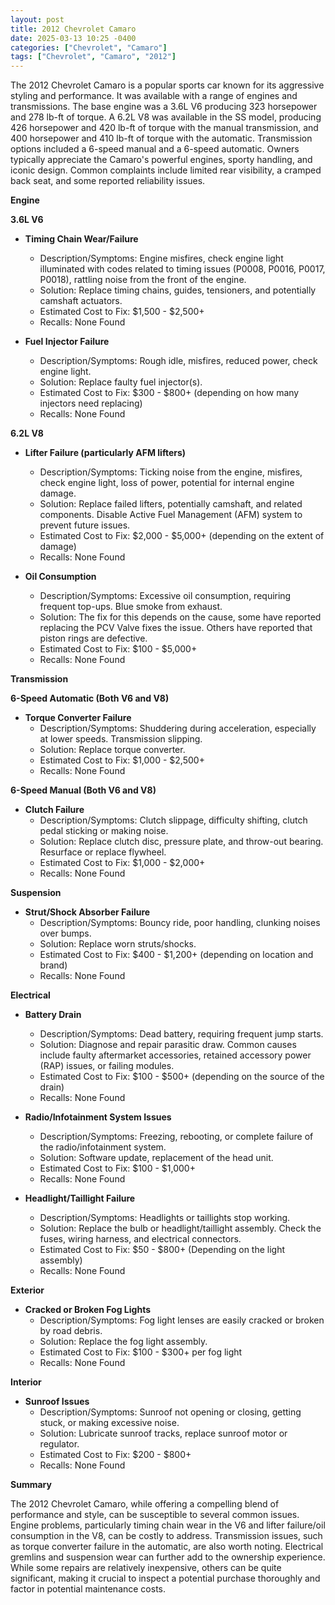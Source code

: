```yaml
---
layout: post
title: 2012 Chevrolet Camaro
date: 2025-03-13 10:25 -0400
categories: ["Chevrolet", "Camaro"]
tags: ["Chevrolet", "Camaro", "2012"]
---
```

The 2012 Chevrolet Camaro is a popular sports car known for its aggressive styling and performance. It was available with a range of engines and transmissions. The base engine was a 3.6L V6 producing 323 horsepower and 278 lb-ft of torque. A 6.2L V8 was available in the SS model, producing 426 horsepower and 420 lb-ft of torque with the manual transmission, and 400 horsepower and 410 lb-ft of torque with the automatic. Transmission options included a 6-speed manual and a 6-speed automatic. Owners typically appreciate the Camaro's powerful engines, sporty handling, and iconic design. Common complaints include limited rear visibility, a cramped back seat, and some reported reliability issues.

**Engine**

**3.6L V6**

*   **Timing Chain Wear/Failure**
    *   Description/Symptoms: Engine misfires, check engine light illuminated with codes related to timing issues (P0008, P0016, P0017, P0018), rattling noise from the front of the engine.
    *   Solution: Replace timing chains, guides, tensioners, and potentially camshaft actuators.
    *   Estimated Cost to Fix: $1,500 - $2,500+
    *   Recalls: None Found

*   **Fuel Injector Failure**
    *   Description/Symptoms: Rough idle, misfires, reduced power, check engine light.
    *   Solution: Replace faulty fuel injector(s).
    *   Estimated Cost to Fix: $300 - $800+ (depending on how many injectors need replacing)
    *   Recalls: None Found

**6.2L V8**

*   **Lifter Failure (particularly AFM lifters)**
    *   Description/Symptoms: Ticking noise from the engine, misfires, check engine light, loss of power, potential for internal engine damage.
    *   Solution: Replace failed lifters, potentially camshaft, and related components. Disable Active Fuel Management (AFM) system to prevent future issues.
    *   Estimated Cost to Fix: $2,000 - $5,000+ (depending on the extent of damage)
    *   Recalls: None Found

*   **Oil Consumption**
    *   Description/Symptoms: Excessive oil consumption, requiring frequent top-ups. Blue smoke from exhaust.
    *   Solution: The fix for this depends on the cause, some have reported replacing the PCV Valve fixes the issue. Others have reported that piston rings are defective.
    *   Estimated Cost to Fix: $100 - $5,000+
    *   Recalls: None Found

**Transmission**

**6-Speed Automatic (Both V6 and V8)**

*   **Torque Converter Failure**
    *   Description/Symptoms: Shuddering during acceleration, especially at lower speeds. Transmission slipping.
    *   Solution: Replace torque converter.
    *   Estimated Cost to Fix: $1,000 - $2,500+
    *   Recalls: None Found

**6-Speed Manual (Both V6 and V8)**

*   **Clutch Failure**
    * Description/Symptoms: Clutch slippage, difficulty shifting, clutch pedal sticking or making noise.
    * Solution: Replace clutch disc, pressure plate, and throw-out bearing. Resurface or replace flywheel.
    * Estimated Cost to Fix: $1,000 - $2,000+
    * Recalls: None Found

**Suspension**

*   **Strut/Shock Absorber Failure**
    *   Description/Symptoms: Bouncy ride, poor handling, clunking noises over bumps.
    *   Solution: Replace worn struts/shocks.
    *   Estimated Cost to Fix: $400 - $1,200+ (depending on location and brand)
    *   Recalls: None Found

**Electrical**

*   **Battery Drain**
    *   Description/Symptoms: Dead battery, requiring frequent jump starts.
    *   Solution: Diagnose and repair parasitic draw. Common causes include faulty aftermarket accessories, retained accessory power (RAP) issues, or failing modules.
    *   Estimated Cost to Fix: $100 - $500+ (depending on the source of the drain)
    *   Recalls: None Found

*   **Radio/Infotainment System Issues**
    *   Description/Symptoms: Freezing, rebooting, or complete failure of the radio/infotainment system.
    *   Solution: Software update, replacement of the head unit.
    *   Estimated Cost to Fix: $100 - $1,000+
    *   Recalls: None Found

*   **Headlight/Taillight Failure**
    *   Description/Symptoms: Headlights or taillights stop working.
    *   Solution: Replace the bulb or headlight/taillight assembly. Check the fuses, wiring harness, and electrical connectors.
    *   Estimated Cost to Fix: $50 - $800+ (Depending on the light assembly)
    *   Recalls: None Found

**Exterior**

*   **Cracked or Broken Fog Lights**
    *   Description/Symptoms: Fog light lenses are easily cracked or broken by road debris.
    *   Solution: Replace the fog light assembly.
    *   Estimated Cost to Fix: $100 - $300+ per fog light
    *   Recalls: None Found

**Interior**

*   **Sunroof Issues**
    * Description/Symptoms: Sunroof not opening or closing, getting stuck, or making excessive noise.
    * Solution: Lubricate sunroof tracks, replace sunroof motor or regulator.
    * Estimated Cost to Fix: $200 - $800+
    * Recalls: None Found

**Summary**

The 2012 Chevrolet Camaro, while offering a compelling blend of performance and style, can be susceptible to several common issues. Engine problems, particularly timing chain wear in the V6 and lifter failure/oil consumption in the V8, can be costly to address. Transmission issues, such as torque converter failure in the automatic, are also worth noting. Electrical gremlins and suspension wear can further add to the ownership experience. While some repairs are relatively inexpensive, others can be quite significant, making it crucial to inspect a potential purchase thoroughly and factor in potential maintenance costs.

